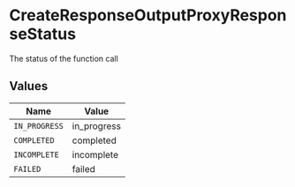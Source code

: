 # CreateResponseOutputProxyResponseStatus

The status of the function call


## Values

| Name          | Value         |
| ------------- | ------------- |
| `IN_PROGRESS` | in_progress   |
| `COMPLETED`   | completed     |
| `INCOMPLETE`  | incomplete    |
| `FAILED`      | failed        |